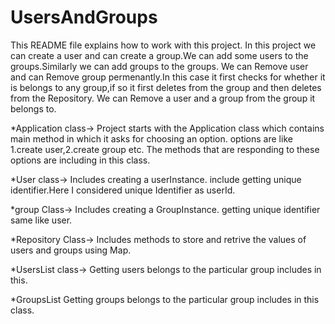 # UsersAndGroups

This README file explains how to work with this project.
In this project we can create a user and can create a group.We can add some users to the groups.Similarly we can add groups to the groups.
We can Remove user and can Remove group permenantly.In this case it first checks for whether it is belongs to any group,if so it first deletes from the group and then deletes from the Repository.
We can Remove a user and a group from the group it belongs to.

*Application class->
Project starts with the Application class which contains main method in which it asks for choosing an option.
options are like 1.create user,2.create group etc.
The methods that are responding to these options are including in this class.

*User class->
Includes creating a userInstance.
include getting unique identifier.Here I considered unique Identifier as userId.

*group Class->
Includes creating a GroupInstance.
getting unique identifier same like user.

*Repository Class->
Includes methods to store and retrive the values of users and groups using Map.

*UsersList class->
Getting users belongs to the particular group includes in this.

*GroupsList
Getting groups belongs to the particular group includes in this class.
